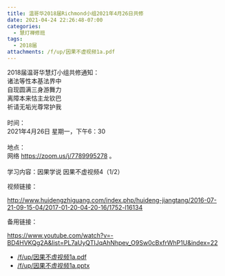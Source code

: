 ```yaml
---
title: 温哥华2018届Richmond小组2021年4月26日共修
date: 2021-04-24 22:26:48-07:00
categories:
  - 慧灯禅修班
tags:
  - 2018届
attachments: /f/up/因果不虚视频1a.pdf
---
```

2018届温哥华慧灯小组共修通知：\
诸法等性本基法界中\
自现圆满三身游舞力\
离障本来怙主龙钦巴\
祈请无垢光尊常护我\
\
时间：\
2021年4月26日 星期一，下午6：30\
\
地点：\
网络 <https://zoom.us/j/7789995278> 。\
\
学习内容：因果学说 因果不虚视频4（1/2）

视频链接：

<http://www.huidengzhiguang.com/index.php/huideng-jiangtang/2016-07-21-09-15-04/2017-01-20-04-20-16/1752-l16134>

备用链接：

<https://www.youtube.com/watch?v=-BD4HVKQg2A&list=PL7aUyQTIJqAhNhpev_O9Sw0cBxfrWhP1U&index=22>


- [/f/up/因果不虚视频1a.pdf](/f/up/因果不虚视频1a.pdf)
- [/f/up/因果不虚视频1a.pptx](/f/up/因果不虚视频1a.pptx)
